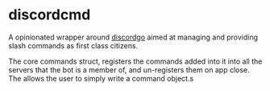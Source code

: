# discordcmd 

A opinionated wrapper around [discordgo](https://github.com/bwmarrin/discordgo) aimed at managing and providing slash commands as first class citizens. 

The core commands struct, registers the commands added into it into all the servers that the bot is a member of, and un-registers them on app close. The allows the user to simply write a command object.s

